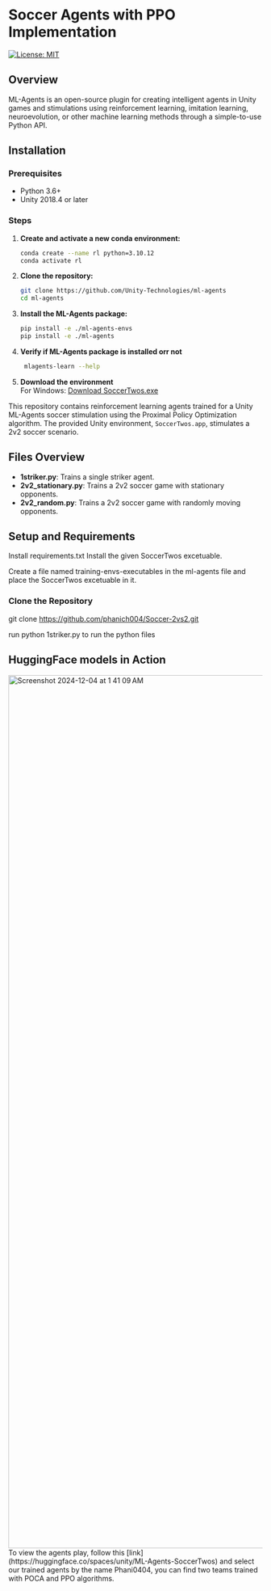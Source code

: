 # Soccer Agents with PPO Implementation


[![License: MIT](https://img.shields.io/badge/License-MIT-yellow.svg)](https://opensource.org/licenses/MIT)

## Overview

ML-Agents is an open-source plugin for creating intelligent agents in Unity games and stimulations using reinforcement learning, imitation learning, neuroevolution, or other machine learning methods through a simple-to-use Python API.

## Installation

### Prerequisites

- Python 3.6+
- Unity 2018.4 or later

### Steps

1. **Create and activate a new conda environment:**

    ```sh
    conda create --name rl python=3.10.12
    conda activate rl
    ```
2. **Clone the repository:**

    ```sh
    git clone https://github.com/Unity-Technologies/ml-agents
    cd ml-agents
    ```

3. **Install the ML-Agents package:**

    ```sh
    pip install -e ./ml-agents-envs
    pip install -e ./ml-agents
    ```
4. **Verify if ML-Agents package is installed orr not**
   ```sh
    mlagents-learn --help
    ```
5. **Download the environment**<br>
   For Windows: [Download SoccerTwos.exe](https://github.com/phanich004/Soccer-2vs2/blob/main/SoccerTwos/SoccerTwos/SoccerTwos.exe)

   
   


This repository contains reinforcement learning agents trained for a Unity ML-Agents soccer stimulation using the Proximal Policy Optimization algorithm. The provided Unity environment, `SoccerTwos.app`, stimulates a 2v2 soccer scenario.

## Files Overview
- **1striker.py**: Trains a single striker agent.
- **2v2_stationary.py**: Trains a 2v2 soccer game with stationary opponents.
- **2v2_random.py**: Trains a 2v2 soccer game with randomly moving opponents.

## Setup and Requirements
Install requirements.txt
Install the given SoccerTwos excetuable.


Create a file named training-envs-executables in the ml-agents file and place the SoccerTwos excetuable in it.


### Clone the Repository

git clone https://github.com/phanich004/Soccer-2vs2.git

run python 1striker.py to run the python files

## HuggingFace models in Action
<img width="1728" alt="Screenshot 2024-12-04 at 1 41 09 AM" src="https://github.com/user-attachments/assets/6e12df91-d44a-4556-a0d2-18e869538d4c">
To view the agents play, follow this [link](https://huggingface.co/spaces/unity/ML-Agents-SoccerTwos) and select our trained agents by the name Phani0404, you can find two teams trained with POCA and PPO algorithms.


